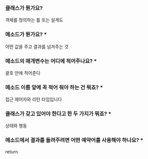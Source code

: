 ### 클래스가 뭔가요?
객체를 정의하는 틀 또는 설계도
 
### 메소드가 뭔가요? *
어떤 값을 주고 결과를 넘겨주는 것

### 메소드의 매개변수는 어디에 적어주나요? *
괄호 안에 적어준다

### 메소드 이름 앞에 꼭 적어 줘야 하는 건 뭐죠? *
접근 제어자와 리턴 타입입니다

### 클래스가 갖고 있어야 한다고 한 두 가지가 뭐죠? *
상태와 행동

### 메소드에서 결과를 돌려주려면 어떤 예약어를 사용해야 하나요? *
return
